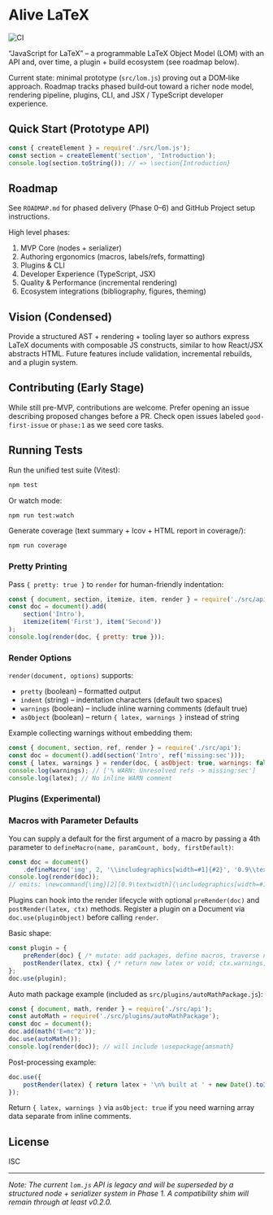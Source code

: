 # Alive LaTeX

![CI](https://github.com/NikolasNeofytou/alive_latex/actions/workflows/ci.yml/badge.svg)

“JavaScript for LaTeX” – a programmable LaTeX Object Model (LOM) with an API and, over time, a plugin + build ecosystem (see roadmap below).

Current state: minimal prototype (`src/lom.js`) proving out a DOM‑like approach. Roadmap tracks phased build‑out toward a richer node model, rendering pipeline, plugins, CLI, and JSX / TypeScript developer experience.

## Quick Start (Prototype API)
```javascript
const { createElement } = require('./src/lom.js');
const section = createElement('section', 'Introduction');
console.log(section.toString()); // => \section{Introduction}
```

## Roadmap
See `ROADMAP.md` for phased delivery (Phase 0–6) and GitHub Project setup instructions.

High level phases:
1. MVP Core (nodes + serializer)
2. Authoring ergonomics (macros, labels/refs, formatting)
3. Plugins & CLI
4. Developer Experience (TypeScript, JSX)
5. Quality & Performance (incremental rendering)
6. Ecosystem integrations (bibliography, figures, theming)

## Vision (Condensed)
Provide a structured AST + rendering + tooling layer so authors express LaTeX documents with composable JS constructs, similar to how React/JSX abstracts HTML. Future features include validation, incremental rebuilds, and a plugin system.

## Contributing (Early Stage)
While still pre-MVP, contributions are welcome. Prefer opening an issue describing proposed changes before a PR. Check open issues labeled `good-first-issue` or `phase:1` as we seed core tasks.

## Running Tests
Run the unified test suite (Vitest):
```bash
npm test
```
Or watch mode:
```bash
npm run test:watch
```

Generate coverage (text summary + lcov + HTML report in coverage/):
```bash
npm run coverage
```

### Pretty Printing
Pass `{ pretty: true }` to `render` for human-friendly indentation:
```javascript
const { document, section, itemize, item, render } = require('./src/api');
const doc = document().add(
	section('Intro'),
	itemize(item('First'), item('Second'))
);
console.log(render(doc, { pretty: true }));
```

### Render Options
`render(document, options)` supports:
- `pretty` (boolean) – formatted output
- `indent` (string) – indentation characters (default two spaces)
- `warnings` (boolean) – include inline warning comments (default true)
- `asObject` (boolean) – return `{ latex, warnings }` instead of string

Example collecting warnings without embedding them:
```javascript
const { document, section, ref, render } = require('./src/api');
const doc = document().add(section('Intro', ref('missing:sec')));
const { latex, warnings } = render(doc, { asObject: true, warnings: false });
console.log(warnings); // ['% WARN: Unresolved refs -> missing:sec']
console.log(latex); // No inline WARN comment
```

### Plugins (Experimental)
### Macros with Parameter Defaults
You can supply a default for the first argument of a macro by passing a 4th parameter to `defineMacro(name, paramCount, body, firstDefault)`:
```javascript
const doc = document()
	.defineMacro('img', 2, '\\includegraphics[width=#1]{#2}', '0.9\\textwidth');
console.log(render(doc));
// emits: \newcommand{\img}[2][0.9\textwidth]{\includegraphics[width=#1]{#2}}
```
Plugins can hook into the render lifecycle with optional `preRender(doc)` and `postRender(latex, ctx)` methods. Register a plugin on a Document via `doc.use(pluginObject)` before calling `render`.

Basic shape:
```javascript
const plugin = {
	preRender(doc) { /* mutate: add packages, define macros, traverse nodes */ },
	postRender(latex, ctx) { /* return new latex or void; ctx.warnings, ctx.options */ }
};
doc.use(plugin);
```

Auto math package example (included as `src/plugins/autoMathPackage.js`):
```javascript
const { document, math, render } = require('./src/api');
const autoMath = require('./src/plugins/autoMathPackage');
const doc = document();
doc.add(math('E=mc^2'));
doc.use(autoMath());
console.log(render(doc)); // will include \usepackage{amsmath}
```

Post-processing example:
```javascript
doc.use({
	postRender(latex) { return latex + '\n% built at ' + new Date().toISOString(); }
});
```

Return `{ latex, warnings }` via `asObject: true` if you need warning array data separate from inline comments.

## License
ISC

---
_Note: The current `lom.js` API is legacy and will be superseded by a structured node + serializer system in Phase 1. A compatibility shim will remain through at least v0.2.0._
